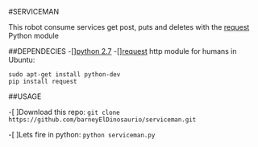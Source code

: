 #SERVICEMAN

This robot consume services get post, puts and deletes with the [request](http://docs.python-requests.org/en/master/user/quickstart/) Python module

##DEPENDECIES
-[][python 2.7](https://www.python.org/downloads/)
-[][request](http://docs.python-requests.org/en/master/) http module for humans
in Ubuntu:

```
sudo apt-get install python-dev
pip install request
```


##USAGE

-[ ]Download this repo: `git clone https://github.com/barneyElDinosaurio/serviceman.git`

-[ ]Lets fire in python: `python serviceman.py`
